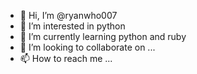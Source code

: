 - 👋 Hi, I’m @ryanwho007
- 👀 I’m interested in python
- 🌱 I’m currently learning python and ruby
- 💞️ I’m looking to collaborate on ...
- 📫 How to reach me ...

<!---
ryanwho007/ryanwho007 is a ✨ special ✨ repository because its `README.md` (this file) appears on your GitHub profile.
You can click the Preview link to take a look at your changes.
--->
